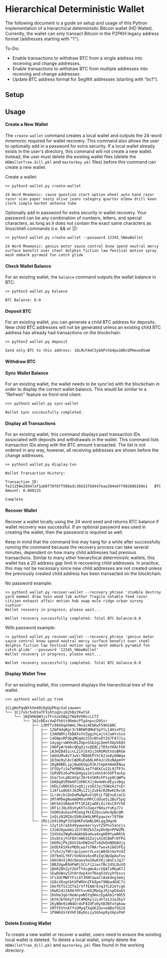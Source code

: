 # Hierarchical Deterministic Wallet

The following document is a guide on setup and usage of this Python implementation of a hierarchical deterministic Bitcoin wallet (HD Wallet). Currently, the wallet can only transact Bitcoin in the P2PKH legacy address format (addresses starting with "1"). 

To-Do:

* Enable transactions to withdraw BTC from a single address into receiving and change addresses.
* Enable transactions to withdraw BTC from multiple addresses into receiving and change addresses. 
* Update BTC address format for SegWit addresses (starting with "bc1").

## Setup



## Usage

#### Create a New Wallet

The `create-wallet` command creates a local wallet and outputs the 24-word mnemonic required for wallet recovery. This command also allows the user to optionally add in a password for extra security. If a local wallet already exists in the user's directory, this command will not create a new wallet. Instead, the user must delete the existing wallet files (delete the `HDWalletTree.dill.pkl` and `masterkey.pkl` files) before this command can create a new wallet. 

Create a wallet:

```
>> python3 wallet.py create-wallet

24 Word Mnemonic: cause question start option wheel auto hand razor razor scan paper nasty olive jeans category quarter elbow drill keen clerk simple market antenna tube
```

Optionally add in password for extra security in wallet recovery. Your password can be any combination of numbers, letters, and special characters, as long as it does not contain the exact same characters as linux/shell commands (i.e. && or ||):

```
>> python3 wallet.py create-wallet --password 12345_%NewWallet

24 Word Mnemonic: genius motor sauce control know spend neutral mercy surface benefit over steel dolphin fiction law festival motion spray mesh embark pyramid fun catch glide
```

#### Check Wallet Balance

For an existing wallet, the `balance` command outputs the wallet balance in BTC:

```
>> python3 wallet.py balance

BTC Balance: 0.0
```

#### Deposit BTC

For an existing wallet, you can generate a child BTC address for deposits. New child BTC addresses will not be generated unless an existing child BTC address has already had transactions on the blockchain:

```
>> python3 wallet.py deposit

Send only BTC to this address: 18LMcFA4C5ybAPchb4po1W8cQPHeue8SwW
```

#### Withdraw BTC

#### Sync Wallet Balance

For an existing wallet, the wallet needs to be sync'ed with the blockchain in order to display the correct wallet balance. This would be similar to a "Refresh" feature on front-end client:

```
>>> python3 wallet.py sync-wallet

Wallet sync successfully completed.
```

#### Display all Transactions

For an existing wallet, this command displays past transaction IDs associated with deposits and withdrawals in the wallet. This command lists transaction IDs along with the BTC amount transacted. The list is not ordered in any way, however, all receiving addresses are shown before the change addresses. 

```
>> python3 wallet.py display-txn

Wallet Transaction History:

Transaction ID: fe21250e20d47af1a60f70f6ff500adc36632fb8447eaa384ebff90260b269e1   BTC Amount: 0.000125
 
Complete
```

#### Recover Wallet

Recover a wallet locally using the 24 word seed and returns BTC balance if wallet recovery was successful. If an optional password was used in creating the wallet, then the password is required as well. 

Keep in mind that the command line may hang for a while after successfully running the command because the recovery process can take several minutes, dependent on how many child addresses had previous transactions. Similar to many other hierarchical deterministic wallets, this wallet has a 20 address gap limit in recovering child addresses. In practice, this may not be necessary since new child addresses are not created unless the previously created child address has been transacted on the blockchain. 

No password example:

```
>> python3 wallet.py recover-wallet --recovery_phrase 'stumble destroy yard mammal draw twin wood lab author fragile notable feed razor citizen exhaust affair motion hub swap mule ridge urban survey cushion'
Wallet recovery in progress, please wait... 

Wallet recovery successfully completed. Total BTC balance:0.0
```

With password example:

```
>> python3 wallet.py recover-wallet --recovery_phrase 'genius motor sauce control know spend neutral mercy surface benefit over steel dolphin fiction law festival motion spray mesh embark pyramid fun catch glide' --password '12345_%NewWallet'
Wallet recovery in progress, please wait... 

Wallet recovery successfully completed. Total BTC balance:0.0
```

#### Display Wallet Tree

For an existing wallet, this command displays the hierarchical tree of the wallet.

```
>>> python3 wallet.py tree 

1CLgNnPqqNtkXe48S8gUpPKqcXaCsawaen
└── 1Cj7uSr5xb5aTF3sbtogUsiK2hBytKwtSX
    └── 1NZH96QW3jzfFvSuVGBg27Wa9VhMxcLCTZ
        └── 162cBExcVwDfh6ts9RmbcPTg4npvcD9Ssr
            ├── 13Mffz9A9UqehWmL7Nxaz4E6KwF59H2ANC
            │   ├── 12bP4dqRgr3r5BKWFQMmFSpYtL14HinPS2
            │   ├── 13AKNRhjtbB8XsVVZggzhLwjtXJaAYvSso
            │   ├── 14EWpuRFQbgMGgHo331n8hxDY2G7FA7J1u
            │   ├── 14yqgrsWH9sB1ZmpnSSb2gLQeHtX6pV6Q5
            │   ├── 196PyWrU46cQDgQjnsQEBLjTD5xYHACFGK
            │   ├── 1A3HZB45icnLZihjE43j2kRGMdthXoBRGm
            │   ├── 1A6UUMvAV7JwVc7N86EPthC82Jo8y6NWqa
            │   ├── 1D3me9yCAcCWdRuEa68LHFmJcUXxNApmVY
            │   ├── 1DgB8BELjpjQwUEUgLMJKJtmpK4AeKENay
            │   ├── 1FSDyfz1wTmPBNSLxeTfdKkCu22L9JTP3s
            │   ├── 1GRVBSz6uPAxbHgay2e1sHnS4nSbPTookp
            │   ├── 1Gar5xLqNzmSqrZArEoSH8shPsyp8CqWPw
            │   ├── 1HADqQVD9mHFCUXNCXJjdw4mKndEysxBqz
            │   ├── 1HDLCuN9C65svg6jjsoD2Jyj5GWzAzYsEr
            │   ├── 1JAf1a8GKtJ6ZMyiZ1jZvE6cRZReKCRv1K
            │   ├── 1LrdejbiQnDuMaApKuV1QhjLfQEnuEzaCG
            │   ├── 1M74M9egNummDMVunMPCCddue5i2BuY5pq
            │   ├── 1Nthm1SRAeAfPt1K18jwDEL8iJ4sC8YYXE
            │   ├── 1RFicJmLK9ihyKhTo3agxYNdyzYuKyJ7z
            │   ├── 1hDRhdukexFMJeGgfKtEZbnceHv9pBcQM
            │   └── 1xQizN1MZAcEbNskW4LNPEpqwzer7876W
            └── 1MziiU9i9AgPJUSQdKFeQmNLDKLqg3HgxN
                ├── 12yt1hrabX49ywwumarsyvYZSPnv5anzjs
                ├── 13iWJ6pwGmiiDJt9DZbVZayDk9pnPFWZML
                ├── 15XhXaTWgRoAQAhQkoHxa4ngH89YywRRSk
                ├── 15x8tojFnFBXrmWU1G2ajsXsXCQmPrDfPG
                ├── 16ERGjPGjDUS3bnDWZnU7s6dkQnNDQAUjy
                ├── 16dEXkSXkvMQ9LwafsTNArfwovk1665FEy
                ├── 17u5vJyTWtrqu1yeerVLusLW8dktmuYn4Z
                ├── 197kmSLYKFcVoNxUx6xdRiEqCWpQpAufxy
                ├── 1A6CWxXj8UcQaaex9a16wKV8jiWaCsJqJr
                ├── 1BBZdgwRhHPmRjSCLF12iwsfBc2dSLDuVQ
                ├── 1BkR2DhZyYZeFTYdsgWxAsrSQATsMGaKTJ
                ├── 1EwDGWxyS3tHrdepXonTKeqV2dvyhfbsvs
                ├── 1FiSdCMWFYFsiXYJKNYawaCtAak4eg3emj
                ├── 1G8cVDxgtbhXFWRUnZFk8pm79Nba4DdC7s
                ├── 1HofKTSz3ZTeZrVffEABrEnq37LD2eYcgk
                ├── 1HwR1dz3A9A7HYnvvH52MwSpJRjnpD4aGt
                ├── 1KVHa3qGrHeAnywN5Yq9HxcEpAXm1r9955
                ├── 1KtKJbYbXyTjUt4MQky1iLohTa131eZ6yY
                ├── 1KyBNe9imN4UrdoF8ZdFzByXD3Nfotqkww
                ├── 1M7Y5VtnA7fsGMyqTXqGK2UsveQBo75G16
                └── 1P9WGGVrKVHF1BybGizy5GhepRyUkpsPmF
```


#### Delete Existing Wallet

To create a new wallet or recover a wallet, users need to ensure the existing local wallet is deleted. To delete a local wallet, simply delete the `HDWalletTree_dill.pkl` and `masterkey.pkl` files found in the working directory. 




